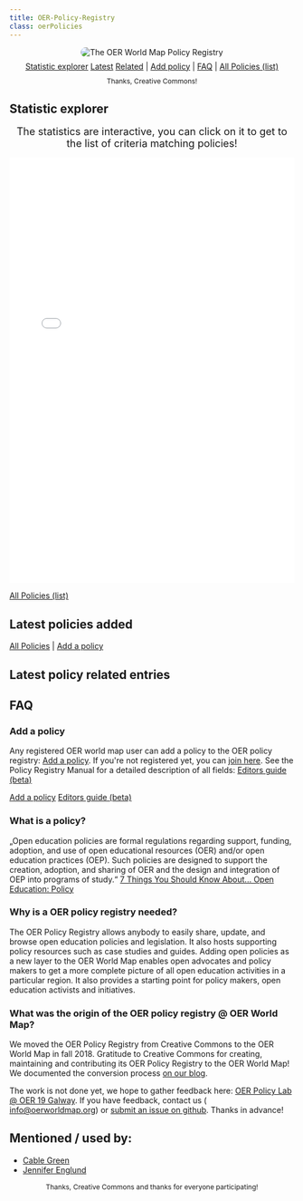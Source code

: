 ```yaml
---
title: OER-Policy-Registry
class: oerPolicies
---
```



<div style="width:100%;text-align:center;">
<img style="width:auto;margin:0 auto;border:0px solid transparent;border-radius:10px;" src="/assets/images/oer_policy_registry_v01.png" title="The OER World Map Policy Registry">
</div>

<div style="width:100%;text-align:center;margin-top:8px;"><a class="btn" href="#statistic-explorer"><i class="fa fa-pie-chart" aria-hidden="true"></i> Statistic explorer</a> <a class="btn" href="#latest-policies-added">Latest</a> <a class="btn" href="#latest-policy-related-entries">Related</a> | <a class="btn" href="#add-a-policy"><i class="fa fa-plus-square-o" aria-hidden="true"></i> Add policy</a> | <a class="btn" href="#faq">FAQ</a> | <a class="btn" href="/resource/?filter.about.%40type=Policy&size=20" target="_blank"><i class="fa fa-external-link" aria-hidden="true"></i> All Policies (list)</a></div>

<div style="text-align:center;font-size:12px;margin-bottom:0px;margin-top:10px;"><i class="fa fa-heart" aria-hidden="true"></i> Thanks, Creative Commons!</div>

## Statistic explorer

<div style="font-size:18px; text-align:center;margin-bottom:15px;"><i class="fa fa-hand-pointer-o" aria-hidden="true"></i> The statistics are interactive, you can click on it to get to the list of criteria matching policies!</div>

<iframe
  src="/kibana/app/kibana#/dashboard/3f24aa90-e370-11e8-bc1a-bd36147d8400?embed=true&_g=()"
  data-scope="filter.about.@type=Policy"
  height="750"
  width="800"
  style="border:0; width: 100%; margin: 0 auto;"
></iframe> 

<a class="btn" href="/resource/?filter.about.%40type=Policy&size=20" target="_blank"><i class="fa fa-external-link" aria-hidden="true"></i> All Policies (list)</a>

## Latest policies added

<div data-inject-feed>
</div>

<a class="btn" href="/resource/?filter.about.%40type=Policy&size=20" target="_blank"><i class="fa fa-external-link" aria-hidden="true"></i> All Policies</a> | <a class="btn" href="#add-a-policy" target="_blank"><i class="fa fa-plus-square-o" aria-hidden="true"></i> Add a policy</a>

## Latest policy related entries

<div data-inject-policy-related>
</div>

<div style="display:none;"><a class="btn" href="" target="_blank">All related entries (list)</a></div>

## FAQ

### Add a policy

Any registered OER world map user can add a policy to the OER policy registry: <a href="/resource/?add=Policy" target="_blank">Add a policy</a>. If you're not registered yet, you can <a href="https://oerworldmap.org/user/register" target="_blank">join here</a>. See the Policy Registry Manual for a detailed description of all fields: <a href="https://kurzelinks.de/yuge" target="_blank">Editors guide (beta)</a>

<a href="/resource/?add=Policy" class="btn" target="_blank"><i class="fa fa-plus-square-o" aria-hidden="true"></i> Add a policy</a> <a href="https://kurzelinks.de/yuge" target="_blank" class="btn"><i class="fa fa-book" aria-hidden="true"></i> Editors guide (beta)</a>

### What is a policy?

„Open education policies are formal regulations regarding support, funding, adoption, and use of open educational resources (OER) and/or open education practices (OEP). Such policies are designed to support the creation, adoption, and sharing of OER and the design and integration of OEP into programs of study.“ [7 Things You Should Know About... Open Education: Policy](https://library.educause.edu/resources/2018/8/7-things-you-should-know-about-open-education-policies)

### Why is a OER policy registry needed?

The OER Policy Registry allows anybody to easily share, update, and browse open education policies and legislation. It also hosts supporting policy resources such as case studies and guides. Adding open policies as a new layer to the OER World Map enables open advocates and policy makers to get a more complete picture of all open education activities in a particular region. It also provides a starting point for policy makers, open education activists and initiatives.

### What was the origin of the OER policy registry @ OER World Map?

We moved the OER Policy Registry from Creative Commons to the OER World Map in fall 2018. Gratitude to Creative Commons for creating, maintaining and contributing its OER Policy Registry to the OER World Map! We documented the conversion process [on our blog](https://oerworldmap.wordpress.com/2018/10/11/moving-the-oer-policy-registry-to-the-oer-world-map).

The work is not done yet, we hope to gather feedback here: [OER Policy Lab @ OER 19 Galway](https://oerworldmap.wordpress.com/2019/01/22/save-the-date-oer-policy-lab-oer19/). If you have feedback, contact us ( info@oerworldmap.org) or [submit an issue on github](https://github.com/hbz/oerworldmap/issues). Thanks in advance!

## Mentioned / used by:

* [Cable Green](https://twitter.com/cgreen/status/1070343155000709120)
* [Jennifer Englund](https://twitter.com/jmenglund03/status/1070334983624146944)

<div style="text-align:center;font-size:12px;margin-bottom:0px;margin-top:10px;"><i class="fa fa-heart" aria-hidden="true"></i> Thanks, Creative Commons and thanks for everyone participating!</div>
